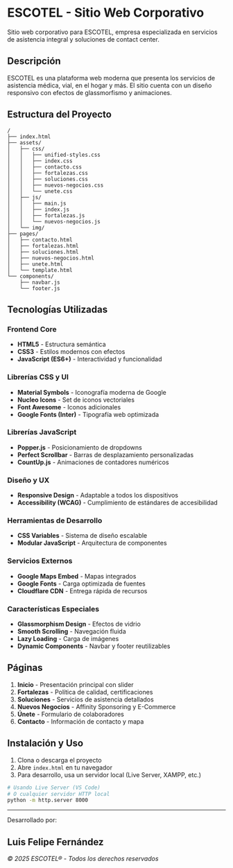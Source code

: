 #  ESCOTEL - Sitio Web Corporativo

Sitio web corporativo para ESCOTEL, empresa especializada en servicios de asistencia integral y soluciones de contact center.

##  Descripción

ESCOTEL es una plataforma web moderna que presenta los servicios de asistencia médica, vial, en el hogar y más. El sitio cuenta con un diseño responsivo con efectos de glassmorfismo y animaciones.

##  Estructura del Proyecto

```
/
├── index.html                 
├── assets/
│   ├── css/                   
│   │   ├── unified-styles.css 
│   │   ├── index.css         
│   │   ├── contacto.css      
│   │   ├── fortalezas.css    
│   │   ├── soluciones.css    
│   │   ├── nuevos-negocios.css 
│   │   └── unete.css         
│   ├── js/                   
│   │   ├── main.js           
│   │   ├── index.js          
│   │   ├── fortalezas.js     
│   │   └── nuevos-negocios.js 
│   └── img/                  
├── pages/                    
│   ├── contacto.html
│   ├── fortalezas.html
│   ├── soluciones.html
│   ├── nuevos-negocios.html
│   ├── unete.html
│   └── template.html
└── components/            
    ├── navbar.js            
    └── footer.js           
```

##  Tecnologías Utilizadas

### Frontend Core
- **HTML5** - Estructura semántica
- **CSS3** - Estilos modernos con efectos
- **JavaScript (ES6+)** - Interactividad y funcionalidad

### Librerías CSS y UI
- **Material Symbols** - Iconografía moderna de Google
- **Nucleo Icons** - Set de iconos vectoriales
- **Font Awesome** - Iconos adicionales
- **Google Fonts (Inter)** - Tipografía web optimizada

### Librerías JavaScript
- **Popper.js** - Posicionamiento de dropdowns
- **Perfect Scrollbar** - Barras de desplazamiento personalizadas
- **CountUp.js** - Animaciones de contadores numéricos

### Diseño y UX
- **Responsive Design** - Adaptable a todos los dispositivos
- **Accessibility (WCAG)** - Cumplimiento de estándares de accesibilidad

### Herramientas de Desarrollo
- **CSS Variables** - Sistema de diseño escalable
- **Modular JavaScript** - Arquitectura de componentes

### Servicios Externos
- **Google Maps Embed** - Mapas integrados
- **Google Fonts** - Carga optimizada de fuentes
- **Cloudflare CDN** - Entrega rápida de recursos

### Características Especiales
- **Glassmorphism Design** - Efectos de vidrio
- **Smooth Scrolling** - Navegación fluida
- **Lazy Loading** - Carga de imágenes
- **Dynamic Components** - Navbar y footer reutilizables

##  Páginas

1. **Inicio** - Presentación principal con slider
2. **Fortalezas** - Política de calidad, certificaciones
3. **Soluciones** - Servicios de asistencia detallados
4. **Nuevos Negocios** - Affinity Sponsoring y E-Commerce
5. **Únete** - Formulario de colaboradores
6. **Contacto** - Información de contacto y mapa


##  Instalación y Uso

1. Clona o descarga el proyecto
2. Abre `index.html` en tu navegador
3. Para desarrollo, usa un servidor local (Live Server, XAMPP, etc.)

```bash
# Usando Live Server (VS Code)
# O cualquier servidor HTTP local
python -m http.server 8000
```

---
 Desarrollado por:  
## Luis Felipe Fernández  


*© 2025 ESCOTEL® - Todos los derechos reservados*